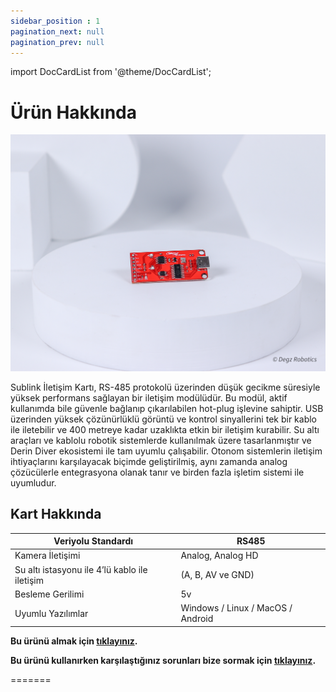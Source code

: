 ```yaml
---
sidebar_position : 1
pagination_next: null
pagination_prev: null
---
```


import DocCardList from '@theme/DocCardList';

# Ürün Hakkında

![Sublink iletişim Modülü](./image/sublink-5.jpg)

Sublink İletişim Kartı, RS-485 protokolü üzerinden düşük gecikme süresiyle yüksek performans sağlayan bir iletişim modülüdür. Bu modül, aktif kullanımda bile güvenle bağlanıp çıkarılabilen hot-plug işlevine sahiptir. USB üzerinden yüksek çözünürlüklü görüntü ve kontrol sinyallerini tek bir kablo ile iletebilir ve 400 metreye kadar uzaklıkta etkin bir iletişim kurabilir. Su altı araçları ve kablolu robotik sistemlerde kullanılmak üzere tasarlanmıştır ve Derin Diver ekosistemi ile tam uyumlu çalışabilir. Otonom sistemlerin iletişim ihtiyaçlarını karşılayacak biçimde geliştirilmiş, aynı zamanda analog çözücülerle entegrasyona olanak tanır ve birden fazla işletim sistemi ile uyumludur.



 

## Kart Hakkında

| Veriyolu Standardı                             | RS485             |
|------------------------------------------------|-------------------|
| Kamera İletişimi                               | Analog, Analog HD |
| Su altı istasyonu ile 4’lü kablo ile iletişim  | (A, B, AV ve GND) |
| Besleme Gerilimi                               | 5v                |
| Uyumlu Yazılımlar                              | Windows / Linux / MacOS / Android |



**Bu ürünü almak için [tıklayınız](https://degzrobotics.com/product/iletisim-karti-degz-sublink/).**  

**Bu ürünü kullanırken karşılaştığınız  sorunları  bize sormak için  [tıklayınız](https://forum.degzrobotics.com/).**  


<DocCardList />
=======

